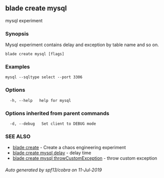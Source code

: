 ## blade create mysql

mysql experiment

### Synopsis

Mysql experiment contains delay and exception by table name and so on.

```
blade create mysql [flags]
```

### Examples

```
mysql --sqltype select --port 3306
```

### Options

```
  -h, --help   help for mysql
```

### Options inherited from parent commands

```
  -d, --debug   Set client to DEBUG mode
```

### SEE ALSO

* [blade create](blade_create.md)	 - Create a chaos engineering experiment
* [blade create mysql delay](blade_create_mysql_delay.md)	 - delay time
* [blade create mysql throwCustomException](blade_create_mysql_throwCustomException.md)	 - throw custom exception

###### Auto generated by spf13/cobra on 11-Jul-2019
